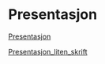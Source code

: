 # Presentasjon

[Presentasjon](https://danielfabiog.github.io/Presentasjon\Presentasjon.html)

[Presentasjon_liten_skrift](https://danielfabiog.github.io/Presentasjon\Presentasjon_liten_skrift.html)
